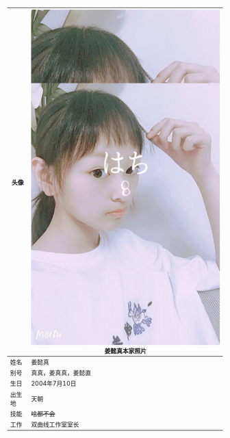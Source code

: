 |头像|[![](./assets/pic.jpg)](./assets/pic.jpg)<br>姜懿真本家照片|
|-|-|
|姓名|姜懿真|
|别号|真真，姜真真，姜懿直|
|生日|2004年7月10日|
|出生地|天朝|
|技能|<del>啥都不会</del>|
|工作|双曲线工作室室长|